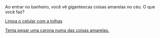 Ao entrar no banheiro, você vê gigantescas coisas amarelas no céu. O que você faz?

[Limpa o celular com a tolhas](limpar/limpar.md)

[Tenta pegar uma carona numa das coisas amarelas.](carona/carona.md)
